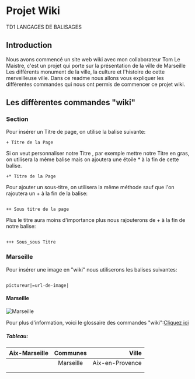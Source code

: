 # Projet Wiki
TD1 LANGAGES DE BALISAGES


## Introduction

Nous avons commencé un site web wiki avec mon collaborateur Tom Le Maistre, c'est un projet qui porte sur la présentation de la ville de Marseille
Les diffèrents monument de la ville, la culture et l'histoire de cette merveilleuse ville.
Dans ce readme nous allons vous expliquer les diffèrentes commandes qui nous ont permis de commencer ce projet wiki.

## Les diffèrentes commandes "wiki"

### Section


Pour insérer un Titre de page, on utilise la balise suivante:
```wiki
+ Titre de la Page

```
Si on veut personnaliser notre Titre , par exemple mettre notre Titre en gras, on utilisera la même balise mais on ajoutera une étoile * à la fin de cette balise.

```wiki
+* Titre de la Page

```
Pour ajouter un sous-titre, on utilisera la même méthode sauf que l'on rajoutera un + à la fin de la balise:

```wiki

++ Sous titre de la page

```
Plus le titre aura moins d'importance plus nous rajouterons de + à la fin de notre balise:

```wiki

+++ Sous_sous Titre

```
### Marseille

Pour insérer une image en "wiki" nous utiliserons les balises suivantes:

```wiki

pictureur|=url-de-image|

```
#### Marseille

![Marseille](https://www.marseille.fr/sites/default/files/styles/768x529/public/02-01-decouvrir-histoire-de-marseille.jpg?itok=Nszf7BV5)

Pour plus d'information, voici le glossaire des commandes "wiki":[Cliquez ici](http://www.wikidot.com/doc:quick-reference)


##### Tableau:



| Aix-Marseille | Communes       | Ville           |
| ------------- | :-------------:| -----:          |
|               | Marseille      | Aix-en-Provence |
|               |                |                 |
|               |                |                 |
